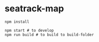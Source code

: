 # seatrack-map

```
npm install
```

```
npm start # to develop
npm run build # to build to build-folder
```
